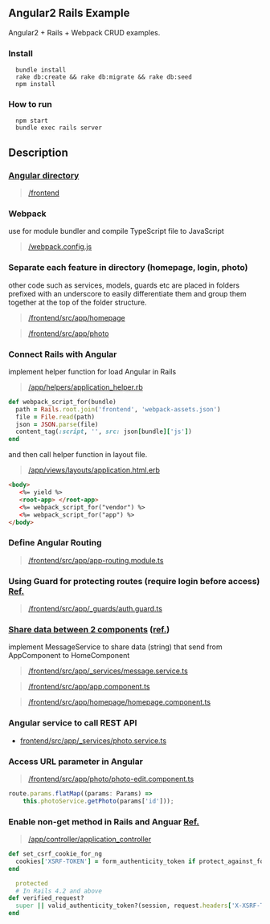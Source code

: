 ## Angular2 Rails Example

Angular2 + Rails + Webpack CRUD examples.

### Install
```
  bundle install
  rake db:create && rake db:migrate && rake db:seed
  npm install
```

### How to run
```
  npm start
  bundle exec rails server
```


## Description 

### [Angular directory](#head1)
>[/frontend](https://github.com/jiradeto/AngularOnRails/tree/master/frontend)


### Webpack  
use for module bundler and compile TypeScript file to JavaScript
>[/webpack.config.js](https://github.com/jiradeto/AngularOnRails/blob/master/webpack.config.js)



### Separate each feature in directory (homepage, login, photo)
other code such as services, models, guards etc are placed in folders prefixed with an underscore to easily differentiate them and group them together at the top of the folder structure.
>[/frontend/src/app/homepage](https://github.com/jiradeto/AngularOnRails/tree/master/frontend/src/app/homepage) 

>[/frontend/src/app/photo](https://github.com/jiradeto/AngularOnRails/tree/master/frontend/src/app/photo)


### Connect Rails with Angular
implement helper function for load Angular in Rails
>[/app/helpers/application_helper.rb](https://github.com/jiradeto/AngularOnRails/blob/master/app/helpers/application_helper.rb)
```ruby
def webpack_script_for(bundle)
  path = Rails.root.join('frontend', 'webpack-assets.json')
  file = File.read(path)
  json = JSON.parse(file)
  content_tag(:script, '', src: json[bundle]['js'])
end
 ```

and then call helper function in layout file.
>[/app/views/layouts/application.html.erb](https://github.com/jiradeto/AngularOnRails/blob/master/app/views/layouts/application.html.erb)
 ```html
 <body>
    <%= yield %>
    <root-app> </root-app>
    <%= webpack_script_for("vendor") %>
    <%= webpack_script_for("app") %>
</body>
  ```


### Define Angular Routing
>[/frontend/src/app/app-routing.module.ts](https://github.com/jiradeto/AngularOnRails/blob/master/frontend/src/app/app-routing.module.ts)

### Using Guard for protecting routes (require login before access) [Ref.](https://blog.thoughtram.io/angular/2016/07/18/guards-in-angular-2.html)
>[/frontend/src/app/_guards/auth.guard.ts](https://github.com/jiradeto/AngularOnRails/blob/master/frontend/src/app/_guards/auth.guard.ts)


### [Share data between 2 components](#head2) ([ref.](http://jasonwatmore.com/post/2016/12/01/angular-2-communicating-between-components-with-observable-subject))
implement MessageService to share data (string) that send from AppComponent to HomeComponent
>[/frontend/src/app/_services/message.service.ts](https://github.com/jiradeto/AngularOnRails/blob/master/frontend/src/app/_services/message.service.ts)

>[/frontend/src/app/app.component.ts](https://github.com/jiradeto/AngularOnRails/blob/master/frontend/src/app/app.component.ts)

>[/frontend/src/app/homepage/homepage.component.ts](https://github.com/jiradeto/AngularOnRails/blob/master/frontend/src/app/homepage/homepage.component.ts)




### Angular service to call REST API 
- [frontend/src/app/_services/photo.service.ts](https://github.com/jiradeto/AngularOnRails/blob/master/frontend/src/app/_services/photo.service.ts)



### Access URL parameter in Angular
>[/frontend/src/app/photo/photo-edit.component.ts](https://github.com/jiradeto/AngularOnRails/blob/master/frontend/src/app/photo/photo-edit.component.ts)
```javascript
route.params.flatMap((params: Params) => 
    this.photoService.getPhoto(params['id']));
```



### Enable non-get method in Rails and Anguar [Ref.](http://stackoverflow.com/questions/14734243/rails-csrf-protection-angular-js-protect-from-forgery-makes-me-to-log-out-on)
> [/app/controller/application_controller](https://github.com/jiradeto/AngularOnRails/blob/master/app/controller/application_controller.rb)
```ruby
def set_csrf_cookie_for_ng
  cookies['XSRF-TOKEN'] = form_authenticity_token if protect_against_forgery?
end

  protected
  # In Rails 4.2 and above
def verified_request?
  super || valid_authenticity_token?(session, request.headers['X-XSRF-TOKEN'])
end

```
